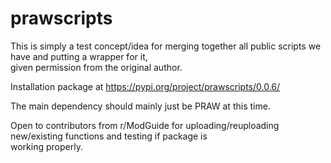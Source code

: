 # prawscripts

This is simply a test concept/idea for merging together all public scripts we have and putting a wrapper for it,  
given permission from the original author.

Installation package at https://pypi.org/project/prawscripts/0.0.6/

The main dependency should mainly just be PRAW at this time.

Open to contributors from r/ModGuide for uploading/reuploading new/existing functions and testing if package is  
working properly.
